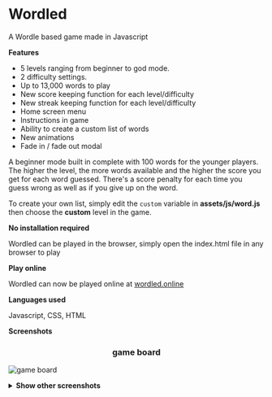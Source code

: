 # Wordled
A Wordle based game made in Javascript

**Features**

- 5 levels ranging from beginner to god mode.
- 2 difficulty settings.
- Up to 13,000 words to play
- New score keeping function for each level/difficulty
- New streak keeping function for each level/difficulty
- Home screen menu
- Instructions in game
- Ability to create a custom list of words
- New animations
- Fade in / fade out modal

A beginner mode built in complete with 100 words for the younger players. The higher the level, the more words available and the higher the score you get for each word guessed. There's a score penalty for each time you guess wrong as well as if you give up on the word.

To create your own list, simply edit the ```custom``` variable in **assets/js/word.js** then choose the **custom** level in the game.

**No installation required**

Wordled can be played in the browser, simply open the index.html file in any browser to play

**Play online**

Wordled can now be played online at [wordled.online](https://wordled.online)

**Languages used**

Javascript, CSS, HTML

**Screenshots**

<h3 align="center">game board</h3>

![game board](https://user-images.githubusercontent.com/95859352/152353492-a706e77f-9a7e-4d09-8a43-8a5c1470e7f3.png)

<details><summary><b>Show other screenshots</b></summary>

<h3 align="center">menu</h3>

![menu](https://user-images.githubusercontent.com/95859352/152353450-3c0fba45-0341-4902-9e27-23a1c757b2aa.png)

<h3 align="center">difficult mode</h3>

![difficult mode](https://user-images.githubusercontent.com/95859352/152353527-08d8ccdc-3fc9-4fac-a391-d0a960e2b0e3.png)

<h3 align="center">in game difficulty select</h3>

![in game difficulty select](https://user-images.githubusercontent.com/95859352/152353560-169070f7-e5a1-4910-9f9d-d5f2f577767b.png)

<h3 align="center">in game level select</h3>

![in game level select](https://user-images.githubusercontent.com/95859352/152353576-26b10328-ad48-4a62-af6b-524ab6483bcd.png)

<h3 align="center">win screen</h3>

![win screen](https://user-images.githubusercontent.com/95859352/152353619-8f52aa36-c5be-4547-8388-80b0fe3ea6d1.png)

<h3 align="center">lost screen</h3>

![lost screen](https://user-images.githubusercontent.com/95859352/152353641-5b75aa4f-7aef-47f4-9c70-fbb5fbb29683.png)

<h3 align="center">give up screen</h3>

![give up screen](https://user-images.githubusercontent.com/95859352/152353678-957e89cd-9b39-4670-8cbe-ef79e7c3709d.png)

<h3 align="center">difficulty select</h3>

![difficulty select](https://user-images.githubusercontent.com/95859352/152353707-22f6603c-46c4-4b20-b570-1bd6a0aaac2a.png)

<h3 align="center">help game</h3>

![help game](https://user-images.githubusercontent.com/95859352/152353727-ca94dcb1-97ae-4ec5-8bd7-f2927015693a.png)

<h3 align="center">help options</h3>

![help options](https://user-images.githubusercontent.com/95859352/152353749-85167c57-bacb-4ba1-991b-24d2cf3d597b.png)

<h3 align="center">level select</h3>

![level select](https://user-images.githubusercontent.com/95859352/152353776-aeed8993-6e8d-407f-8656-4c2bc0171c39.png)

<h3 align="center">score easy</h3>

![score easy](https://user-images.githubusercontent.com/95859352/152353797-9ec46bcf-9392-4956-be80-6156980fe541.png)

<h3 align="center">streak easy</h3>

![streak easy](https://user-images.githubusercontent.com/95859352/152353831-3153054f-f85b-48af-97a6-b4fc5cef132b.png)

</details>
